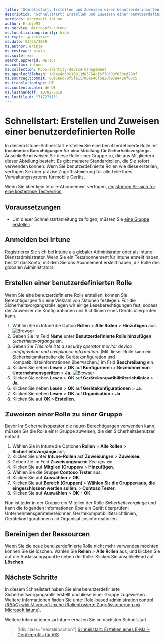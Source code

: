 ```yaml
---
title: 'Schnellstart: Erstellen und Zuweisen einer benutzerdefinierten Rolle in Intune'
description: 'Schnellstart: Erstellen und Zuweisen einer benutzerdefinierten Rolle für einen Remotegeräte-Manager'
services: microsoft-intune
author: ErikjeMS
ms.service: microsoft-intune
ms.localizationpriority: high
ms.topic: quickstart
ms.date: 03/26/2019
ms.author: erikje
ms.reviewer: pjain
ms.suite: ems
search.appverid: MET150
ms.custom: intune
ms.collection: M365-identity-device-management
ms.openlocfilehash: 1d84e4d63c16911d83754cf6f70609f830cd709f
ms.sourcegitcommit: 88b6e6d70f5fa15708e640f6e20b97a442ef07c5
ms.translationtype: HT
ms.contentlocale: de-DE
ms.lasthandoff: 10/02/2019
ms.locfileid: "71727115"
---
```

# <a name="quickstart-create-and-assign-a-custom-role"></a>Schnellstart: Erstellen und Zuweisen einer benutzerdefinierten Rolle

In diesem Intune-Schnellstart erstellen Sie eine benutzerdefinierte Rolle mit bestimmten Berechtigungen für eine Abteilung für Sicherheitsvorgänge. Anschließend weisen Sie diese Rolle einer Gruppe zu, die aus Mitgliedern dieser Abteilung besteht. Es gibt mehrere Standardrollen, die Sie sofort verwenden können. Wenn Sie benutzerdefinierte Rollen wie diese erstellen, verfügen Sie über präzise Zugriffssteuerung für alle Teile Ihres Verwaltungssystems für mobile Geräte.

Wenn Sie über kein Intune-Abonnement verfügen, [registrieren Sie sich für eine kostenlose Testversion](free-trial-sign-up.md).

## <a name="prerequisites"></a>Voraussetzungen

- Um dieser Schnellstartanleitung zu folgen, müssen Sie [eine Gruppe erstellen](quickstart-create-group.md).

## <a name="sign-in-to-intune"></a>Anmelden bei Intune

Registrieren Sie sich bei [Intune](https://aka.ms/intuneportal) als globaler Administrator oder als Intune-Dienstadministrator. Wenn Sie ein Testabonnement für Intune erstellt haben, besitzt das Konto, mit dem Sie das Abonnement erstellt haben, die Rolle des globalen Administrators.

## <a name="create-a-custom-role"></a>Erstellen einer benutzerdefinierten Rolle

Wenn Sie eine benutzerdefinierte Rolle erstellen, können Sie Berechtigungen für eine Vielzahl von Aktionen festlegen. Für die Sicherheitsvorgangsrolle legen wir einige Leseberechtigungen fest, sodass der Anwender die Konfigurationen und Richtlinien eines Geräts überprüfen kann.

1. Wählen Sie in Intune die Option **Rollen** > **Alle Rollen** > **Hinzufügen** aus.
![Browser](./media/quickstart-create-custom-role/add-custom-role.png)
2. Geben Sie im Feld **Name** unter **Benutzerdefinierte Rolle hinzufügen** *Sicherheitsvorgänge* ein.
3. Geben Sie *This role lets a security operator monitor device configuration and compliance information.* (Mit dieser Rolle kann ein Sicherheitsmitarbeiter die Gerätekonfiguration und Kompatibilitätsinformationen überwachen.) im Feld **Beschreibung** ein.
4. Klicken Sie neben **Lesen** > **OK** auf **Konfigurieren** > **Bezeichner von Unternehmensgeräten** > **Ja**.
![Browser](./media/quickstart-create-custom-role/corp-device-id-read.png)
5. Klicken Sie neben **Lesen** > **OK** auf **Gerätekompatibilitätsrichtlinien** > **Ja**.
6. Klicken Sie neben **Lesen** > **OK** auf **Gerätekonfigurationen** > **Ja**.
7. Klicken Sie neben **Lesen** > **OK** auf **Organisation** > **Ja**.
8. Klicken Sie auf **OK** > **Erstellen**.

## <a name="assign-the-role-to-a-group"></a>Zuweisen einer Rolle zu einer Gruppe

Bevor Ihr Sicherheitsoperator die neuen Berechtigungen verwenden kann, müssen Sie die Rolle einer Gruppe zuweisen, die den Sicherheitsbenutzer enthält.

1. Wählen Sie in Intune die Optionen **Rollen** > **Alle Rollen** > **Sicherheitsvorgänge** aus.
2. Klicken Sie unter **Intune-Rollen** auf **Zuweisungen** > **Zuweisen**.
3. Geben Sie im Feld **Zuweisungsname** *Sec ops* ein.
4. Klicken Sie auf **Mitglied (Gruppen)**  > **Hinzufügen**.
5. Wählen Sie die Gruppe **Contoso Tester** aus.
6. Klicken Sie auf **Auswählen** > **OK**.
7. Klicken Sie auf **Bereich (Gruppen)**  > **Wählen Sie die Gruppen aus, die eingeschlossen werden sollen.**  > **Contoso Tester**.
8. Klicken Sie auf **Auswählen** > **OK** > **OK**.

Nun ist jeder in der Gruppe ein Mitglied der Rolle *Sicherheitsvorgänge* und kann die folgenden Informationen über ein Gerät überprüfen: Unternehmensgerätebezeichner, Gerätekompatibilitätsrichtlinien, Gerätekonfigurationen und Organisationsinformationen.

## <a name="clean-up-resources"></a>Bereinigen der Ressourcen

Wenn Sie die neue benutzerdefinierte Rolle nicht mehr verwenden möchten, können Sie sie löschen. Wählen Sie **Rollen** > **Alle Rollen** aus, und klicken Sie auf die Auslassungspunkte neben der Rolle. Klicken Sie anschließend auf **Löschen**.

## <a name="next-steps"></a>Nächste Schritte

In diesem Schnellstart haben Sie eine benutzerdefinierte Sicherheitsvorgangsrolle erstellt und diese einer Gruppe zugewiesen. Weitere Informationen finden Sie unter [Role-based administration control (RBAC) with Microsoft Intune (Rollenbasierte Zugriffssteuerung mit Microsoft Intune)](role-based-access-control.md).

Weitere Informationen zu Intune erhalten Sie im nächsten Schnellstart.

> [!div class="nextstepaction"]
> [Schnellstart: Erstellen eines E-Mail-Geräteprofils für iOS](../configuration/quickstart-email-profile.md)
